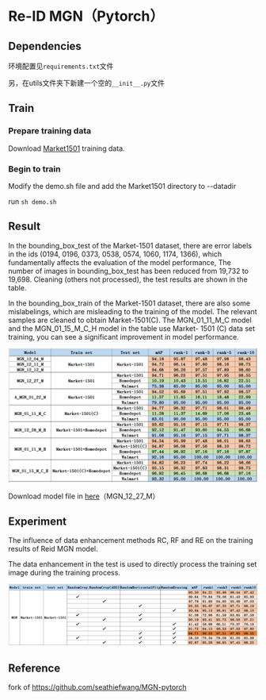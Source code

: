# Re-ID MGN（Pytorch）

## Dependencies

环境配置见`requirements.txt`文件

另，在utils文件夹下新建一个空的`__init__.py`文件

## Train

### Prepare training data

Download [Market1501](http://www.liangzheng.org/Project/project_reid.html) training data.

### Begin to train

Modify the demo.sh file and add the Market1501 directory to --datadir

run `sh demo.sh`

##  Result

In the bounding_box_test of the Market-1501 dataset, there are error labels in the ids (0194, 0196, 0373, 0538, 0574, 1060, 1174, 1366), which fundamentally affects the evaluation of the model performance, The number of images in bounding_box_test has been reduced from 19,732 to 19,698. Cleaning (others not processed), the test results are shown in the table.

In the bounding_box_train of the Market-1501 dataset, there are also some mislabelings, which are misleading to the training of the model. The relevant samples are cleaned to obtain Market-1501(C). The MGN_01_11_M_C model and the MGN_01_15_M_C_H model in the table use Market- 1501 (C) data set training, you can see a significant improvement in model performance.

![image](https://github.com/lwplw/repository_image/blob/master/%E9%80%89%E5%8C%BA_175.png)

Download model file in [here](https://drive.google.com/open?id=1SLwyC138S-wcuTBnDhYD_dzKUnqFt3nC)（MGN_12_27_M）

## Experiment

The influence of data enhancement methods RC, RF and RE on the training results of Reid MGN model.

The data enhancement in the test is used to directly process the training set image during the training process.

![image](https://github.com/lwplw/repository_image/blob/master/%E9%80%89%E5%8C%BA_171.png)

## Reference

fork of https://github.com/seathiefwang/MGN-pytorch
